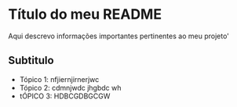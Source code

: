 # Título do meu README

Aqui descrevo informações importantes pertinentes ao meu projeto'

## Subtitulo

- Tópico 1: nfjiernjirnerjwc
- Tópico 2: cdmnjwdc jhgbdc wh
- tÓPICO 3: HDBCGDBGCGW

